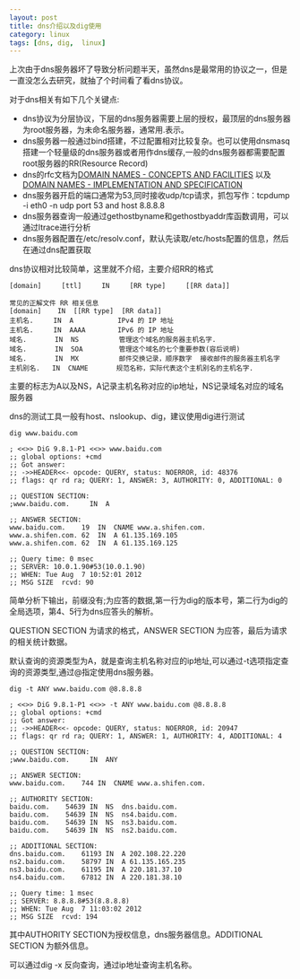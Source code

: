 ```yaml
---
layout: post
title: dns介绍以及dig使用
category: linux
tags: [dns, dig,  linux]
---
```


上次由于dns服务器坏了导致分析问题半天，虽然dns是最常用的协议之一，但是一直没怎么去研究，就抽了个时间看了看dns协议。

对于dns相关有如下几个关键点:

* dns协议为分层协议，下层的dns服务器需要上层的授权，最顶层的dns服务器为root服务器，为未命名服务器，通常用.表示。
* dns服务器一般通过bind搭建，不过配置相对比较复杂。也可以使用dnsmasq搭建一个轻量级的dns服务器或者用作dns缓存,一般的dns服务器都需要配置root服务器的RR(Resource Record)
* dns的rfc文档为[DOMAIN NAMES - CONCEPTS AND FACILITIES](http://www.ietf.org/rfc/rfc1034.txt) 以及 [DOMAIN NAMES - IMPLEMENTATION AND SPECIFICATION](http://www.ietf.org/rfc/rfc1035.txt)
* dns服务器开启的端口通常为53,同时接收udp/tcp请求，抓包写作：tcpdump -i eth0 -n udp port 53 and host 8.8.8.8
* dns服务器查询一般通过gethostbyname和gethostbyaddr库函数调用，可以通过ltrace进行分析
* dns服务器配置在/etc/resolv.conf，默认先读取/etc/hosts配置的信息，然后在通过dns配置获取

dns协议相对比较简单，这里就不介绍，主要介绍RR的格式

    [domain]     [ttl]     IN     [RR type]     [[RR data]]
    
    常见的正解文件 RR 相关信息
    [domain]    IN  [[RR type]  [RR data]]
    主机名.     IN  A           IPv4 的 IP 地址
    主机名.     IN  AAAA        IPv6 的 IP 地址
    域名.       IN  NS          管理这个域名的服务器主机名字.
    域名.       IN  SOA         管理这个域名的七个重要参数(容后说明)
    域名.       IN  MX          邮件交换记录，顺序数字  接收邮件的服务器主机名字
    主机别名.   IN  CNAME       规范名称，实际代表这个主机别名的主机名字.

主要的标志为A以及NS，A记录主机名称对应的ip地址，NS记录域名对应的域名服务器

dns的测试工具一般有host、nslookup、dig，建议使用dig进行测试

    dig www.baidu.com
    
    ; <<>> DiG 9.8.1-P1 <<>> www.baidu.com
    ;; global options: +cmd
    ;; Got answer:
    ;; ->>HEADER<<- opcode: QUERY, status: NOERROR, id: 48376
    ;; flags: qr rd ra; QUERY: 1, ANSWER: 3, AUTHORITY: 0, ADDITIONAL: 0
    
    ;; QUESTION SECTION:
    ;www.baidu.com.     IN  A
    
    ;; ANSWER SECTION:
    www.baidu.com.    19  IN  CNAME www.a.shifen.com.
    www.a.shifen.com. 62  IN  A 61.135.169.105
    www.a.shifen.com. 62  IN  A 61.135.169.125
    
    ;; Query time: 0 msec
    ;; SERVER: 10.0.1.90#53(10.0.1.90)
    ;; WHEN: Tue Aug  7 10:52:01 2012
    ;; MSG SIZE  rcvd: 90

简单分析下输出，前缀没有;为应答的数据,第一行为dig的版本号，第二行为dig的全局选项，第4、5行为dns应答头的解析。

QUESTION SECTION 为请求的格式，ANSWER SECTION 为应答，最后为请求的相关统计数据。

默认查询的资源类型为A，就是查询主机名称对应的ip地址,可以通过-t选项指定查询的资源类型,通过@指定使用dns服务器。

    dig -t ANY www.baidu.com @8.8.8.8
    
    ; <<>> DiG 9.8.1-P1 <<>> -t ANY www.baidu.com @8.8.8.8
    ;; global options: +cmd
    ;; Got answer:
    ;; ->>HEADER<<- opcode: QUERY, status: NOERROR, id: 20947
    ;; flags: qr rd ra; QUERY: 1, ANSWER: 1, AUTHORITY: 4, ADDITIONAL: 4
    
    ;; QUESTION SECTION:
    ;www.baidu.com.     IN  ANY
    
    ;; ANSWER SECTION:
    www.baidu.com.    744 IN  CNAME www.a.shifen.com.
    
    ;; AUTHORITY SECTION:
    baidu.com.    54639 IN  NS  dns.baidu.com.
    baidu.com.    54639 IN  NS  ns4.baidu.com.
    baidu.com.    54639 IN  NS  ns3.baidu.com.
    baidu.com.    54639 IN  NS  ns2.baidu.com.
    
    ;; ADDITIONAL SECTION:
    dns.baidu.com.    61193 IN  A 202.108.22.220
    ns2.baidu.com.    58797 IN  A 61.135.165.235
    ns3.baidu.com.    61195 IN  A 220.181.37.10
    ns4.baidu.com.    67812 IN  A 220.181.38.10
    
    ;; Query time: 1 msec
    ;; SERVER: 8.8.8.8#53(8.8.8.8)
    ;; WHEN: Tue Aug  7 11:03:02 2012
    ;; MSG SIZE  rcvd: 194

其中AUTHORITY SECTION为授权信息，dns服务器信息。ADDITIONAL SECTION 为额外信息。

可以通过dig -x 反向查询，通过ip地址查询主机名称。
